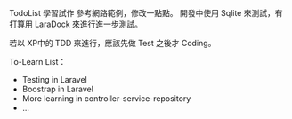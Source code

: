 TodoList 學習試作
參考網路範例，修改一點點。
開發中使用 Sqlite 來測試，有打算用 LaraDock 來進行進一步測試。

若以 XP中的 TDD 來進行，應該先做 Test 之後才 Coding。

To-Learn List：
- Testing in Laravel
- Boostrap in Laravel
- More learning in controller-service-repository
- ...
